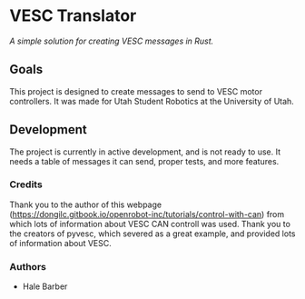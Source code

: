 # VESC Translator
*A simple solution for creating VESC messages in Rust.*

## Goals
This project is designed to create messages to send to VESC motor controllers. It was made for Utah Student Robotics at the University of Utah.

## Development
The project is currently in active development, and is not ready to use. It needs a table of messages it can send, proper tests, and more features.

### Credits
Thank you to the author of this webpage (https://dongilc.gitbook.io/openrobot-inc/tutorials/control-with-can) from which lots of information about VESC CAN controll was used.
Thank you to the creators of pyvesc, which severed as a great example, and provided lots of information about VESC.

### Authors
* Hale Barber
